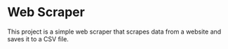 # Web Scraper

This project is a simple web scraper that scrapes data from a website and saves it to a CSV file.
